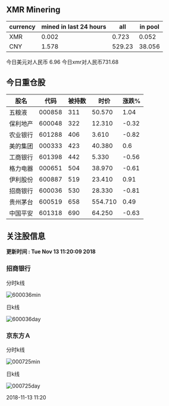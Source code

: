 ## XMR Minering

|currency|mined in last 24 hours|all|in pool|
|---|---|---|---|
|XMR|0.002|0.723|0.052|
|CNY|1.578|529.23|38.056|

今日美元对人民币 6.96	今日xmr对人民币731.68


## 今日重仓股 

|股名|代码|被持数|时价|涨跌%|
|---|---|---|---|---|
|五粮液|000858|311|50.570|1.04|
|保利地产|600048|322|12.310|-0.32|
|农业银行|601288|406|3.610|-0.82|
|美的集团|000333|423|40.380|0.6|
|工商银行|601398|442|5.330|-0.56|
|格力电器|000651|504|38.970|-0.61|
|伊利股份|600887|519|23.410|0.91|
|招商银行|600036|530|28.330|-0.81|
|贵州茅台|600519|658|554.710|0.49|
|中国平安|601318|690|64.250|-0.63|

## 关注股信息
**更新时间 : Tue Nov 13 11:20:09 2018**
### 招商银行 
分时k线

![600036min](http://image.sinajs.cn/newchart/min/n/sh600036.gif)

日k线

![600036day](http://image.sinajs.cn/newchart/daily/n/sh600036.gif)

### 京东方Ａ 
分时k线

![000725min](http://image.sinajs.cn/newchart/min/n/sz000725.gif)

日k线

![000725day](http://image.sinajs.cn/newchart/daily/n/sz000725.gif)

2018-11-13 11:20